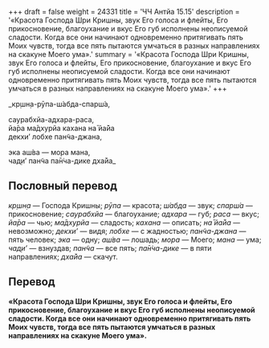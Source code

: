 +++
draft = false
weight = 24331
title = 'ЧЧ Антйа 15.15'
description = '«Красота Господа Шри Кришны, звук Его голоса и флейты, Его прикосновение, благоухание и вкус Его губ исполнены неописуемой сладости. Когда все они начинают одновременно притягивать пять Моих чувств, тогда все пять пытаются умчаться в разных направлениях на скакуне Моего ума».'
summary = '«Красота Господа Шри Кришны, звук Его голоса и флейты, Его прикосновение, благоухание и вкус Его губ исполнены неописуемой сладости. Когда все они начинают одновременно притягивать пять Моих чувств, тогда все пять пытаются умчаться в разных направлениях на скакуне Моего ума».'
+++

_кр̣шн̣а-рӯпа-ш́абда-спарш́а,  
  
саурабхйа-адхара-раса,  
йа̄ра ма̄дхурйа кахана на̄ йа̄йа  
декхи’ лобхе пан̃ча-джана,  
  
эка аш́ва — мора мана,  
чад̣и’ пан̃ча па̄н̇ча-дике дха̄йа_

## Пословный перевод

_кр̣шн̣а_ — Господа Кришны; _рӯпа_ — красота; _ш́абда_ — звук; _спарш́а_ — прикосновение; _саурабхйа_ — благоухание; _адхара_ — губ; _раса_ — вкус; _йа̄ра_ — чью; _ма̄дхурйа_ — сладость; _кахана_ — описать; _на̄_ _йа̄йа_ — невозможно; _декхи’_ — видя; _лобхе_ — с жадностью; _пан̃ча_\-_джана_ — пять человек; _эка_ — одну; _аш́ва_ — лошадь; _мора_ — Моего; _мана_ — ума; _чад̣и’_ — взнуздав; _пан̃ча_ — все пять; _па̄н̇ча_\-_дике_ — в пяти направлениях; _дха̄йа_ — скачут.

## Перевод

**«Красота Господа Шри Кришны, звук Его голоса и флейты, Его прикосновение, благоухание и вкус Его губ исполнены неописуемой сладости. Когда все они начинают одновременно притягивать пять Моих чувств, тогда все пять пытаются умчаться в разных направлениях на скакуне Моего ума».**

